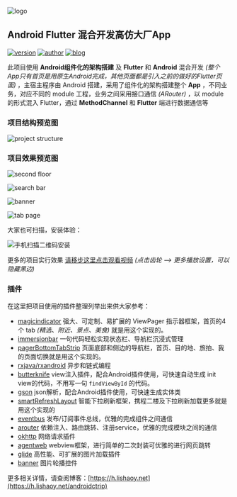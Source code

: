 ![logo](https://cdn.lishaoy.net/ctrip/android/android_ctrip_h.png)

## Android Flutter 混合开发高仿大厂App

[![version](https://img.shields.io/badge/version-v0.0.05-brightgreen.svg)](https://github.com/persilee/android_ctrip/releases/tag/v0.0.05) [![author](https://img.shields.io/badge/author-persilee-orange.svg)](https://github.com/persilee) [![blog](https://img.shields.io/badge/blog-lishaoy.net-blue.svg)](https://h.lishaoy.net)

此项目使用 **Android组件化的架构搭建** 及 **Flutter** 和 **Android** 混合开发 *(整个App只有首页是用原生Android完成，其他页面都是引入之前的做好的Flutter页面)* ，主宿主程序由 Android 搭建，采用了组件化的架构搭建整个 **App** ，不同业务，对应不同的 module 工程，业务之间采用接口通信 *(ARouter)* ，以 module 的形式混入 Flutter，通过 **MethodChannel** 和 **Flutter** 端进行数据通信等

### 项目结构预览图

![project structure](https://cdn.lishaoy.net/ctrip/android/project.png "project structure")

### 项目效果预览图

![second floor](https://cdn.lishaoy.net/ctrip/android/second_floor.gif "second floor" )

![search bar](https://cdn.lishaoy.net/ctrip/android/searchBar.gif "search bar" )

![banner](https://cdn.lishaoy.net/ctrip/android/banner.gif "banner")

![tab page](https://cdn.lishaoy.net/ctrip/android/tab_bar.gif "tab page")

大家也可扫描，安装体验：

![手机扫描二维码安装](https://www.pgyer.com/app/qrcode/AsHK?sign=&amp;auSign=&amp;code= "手机扫描二维码安装")

更多的项目实行效果 [请移步这里点击观看视频](https://www.bilibili.com/video/BV1W54y1B72U/) *(点击齿轮 --> 更多播放设置，可以隐藏黑边)*

### 插件

在这里把项目使用的插件整理列举出来供大家参考：

- [magicindicator](https://github.com/hackware1993/MagicIndicator) 强大、可定制、易扩展的 ViewPager 指示器框架，首页的4个 tab *(精选、附近、景点、美食)* 就是用这个实现的。
- [immersionbar](https://github.com/gyf-dev/ImmersionBar) 一句代码轻松实现状态栏、导航栏沉浸式管理
- [pagerBottomTabStrip](https://github.com/tyzlmjj/PagerBottomTabStrip) 页面底部和侧边的导航栏，首页、目的地、旅拍、我的页面切换就是用这个实现的。
- [rxjava/rxandroid](https://github.com/ReactiveX/RxAndroid) 异步和链式编程
- [butterknife](https://github.com/JakeWharton/butterknife) view注入插件，配合Android插件使用，可快速自动生成 init view的代码，不用写一句 `findViewById` 的代码。
- [gson](https://github.com/google/gson) json解析，配合Android插件使用，可快速生成实体类
- [smartRefreshLayout](https://github.com/scwang90/SmartRefreshLayout) 智能下拉刷新框架，携程二楼及下拉刷新加载更多就是用这个实现的
- [eventbus](https://github.com/greenrobot/EventBus) 发布/订阅事件总线，优雅的完成组件之间通信
- [arouter](https://github.com/alibaba/ARouter) 依赖注入、路由跳转、注册service，优雅的完成模块之间的通信
- [okhttp](https://github.com/square/okhttp) 网络请求插件
- [agentweb](https://github.com/Justson/AgentWeb) webview框架，进行简单的二次封装可优雅的进行网页跳转
- [glide](https://github.com/bumptech/glide) 高性能、可扩展的图片加载插件
- [banner](https://github.com/youth5201314/banner) 图片轮播控件

更多相关详情，请查阅博客：[https://h.lishaoy.net](https://h.lishaoy.net/androidctrip)




